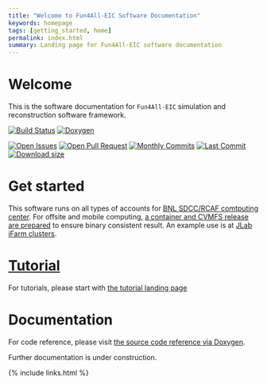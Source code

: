 ```yaml
---
title: "Welcome to Fun4All-EIC Software Documentation"
keywords: homepage
tags: [getting_started, home]
permalink: index.html
summary: Landing page for Fun4All-EIC software documentation
---
```



# Welcome

This is the software documentation for `Fun4All-EIC` simulation and reconstruction software framework. 

[![Build Status](https://web.racf.bnl.gov/jenkins-sphenix/buildStatus/icon?job=sPHENIX/sPHENIX_CoreSoftware_MasterBranch)](https://web.racf.bnl.gov/jenkins-sphenix/job/sPHENIX/job/sPHENIX_CoreSoftware_MasterBranch/)
[![Doxygen](https://img.shields.io/badge/code%20reference-Doxygen-green.svg)](https://www.phenix.bnl.gov/WWW/sPHENIX/doxygen/html/)

[![Open Issues](https://img.shields.io/github/issues/sPHENIX-Collaboration/coresoftware.svg)](https://github.com/sPHENIX-Collaboration/coresoftware/issues)
[![Open Pull Request](https://img.shields.io/github/issues-pr/sPHENIX-Collaboration/coresoftware.svg)](https://github.com/sPHENIX-Collaboration/coresoftware/pulls)
[![Monthly Commits](https://img.shields.io/github/commit-activity/m/sPHENIX-Collaboration/coresoftware.svg)](https://github.com/sPHENIX-Collaboration/coresoftware/commits/master)
[![Last Commit](https://img.shields.io/github/last-commit/sPHENIX-Collaboration/coresoftware.svg)](https://github.com/sPHENIX-Collaboration/coresoftware/commits/master)
[![Download size](https://img.shields.io/github/languages/code-size/sPHENIX-Collaboration/coresoftware.svg)](https://github.com/sPHENIX-Collaboration/coresoftware/archive/master.zip)

# Get started

This software runs on all types of accounts for [BNL SDCC/RCAF comtputing center](https://www.racf.bnl.gov/). For offsite and mobile computing, [a container and CVMFS release are prepared](https://github.com/EIC-Detector/Singularity) to ensure binary consistent result. An example use is at [JLab iFarm clusters](/tutorials_example2_JLab.html).

# [Tutorial](/tutorials_landing_page.html)

For tutorials, please start with [the tutorial landing page](/tutorials_landing_page.html)

# Documentation

For code reference, please visit [the source code reference via Doxygen](/doxygen/). 

Further documentation is under construction. 


{% include links.html %}

